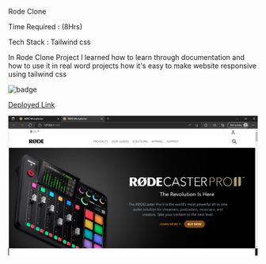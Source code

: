 Rode Clone

Time Required : (8Hrs)

Tech Stack : Tailwind css

In Rode Clone Project I learned how to learn through documentation and how to use it in real word projects how it's easy to make website responsive using tailwind css

![badge](https://img.shields.io/badge/Home-Rode-orange)

[Deployed Link](https://rode-ui-clone-website.netlify.app/)

![output](./output.png)